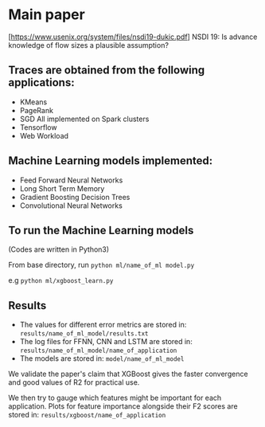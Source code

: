 # Main paper
[https://www.usenix.org/system/files/nsdi19-dukic.pdf] NSDI 19: Is advance knowledge of flow sizes a plausible assumption?

## Traces are obtained from the following applications:
- KMeans
- PageRank
- SGD
All implemented on Spark clusters
- Tensorflow
- Web Workload

## Machine Learning models implemented:
- Feed Forward Neural Networks
- Long Short Term Memory
- Gradient Boosting Decision Trees
- Convolutional Neural Networks 

## To run the Machine Learning models
(Codes are written in Python3)

From base directory, run `python ml/name_of_ml model.py`

e.g `python ml/xgboost_learn.py`

## Results
- The values for different error metrics are stored in:
`results/name_of_ml_model/results.txt`
- The log files for FFNN, CNN and LSTM are stored in:
`results/name_of_ml_model/name_of_application`
- The models are stored in:
`model/name_of_ml_model`

We validate the paper's claim that XGBoost gives the faster convergence and good values of R2
for practical use.

We then try to gauge which features might be important for each application.
Plots for feature importance alongside their F2 scores are stored in:
`results/xgboost/name_of_application`
